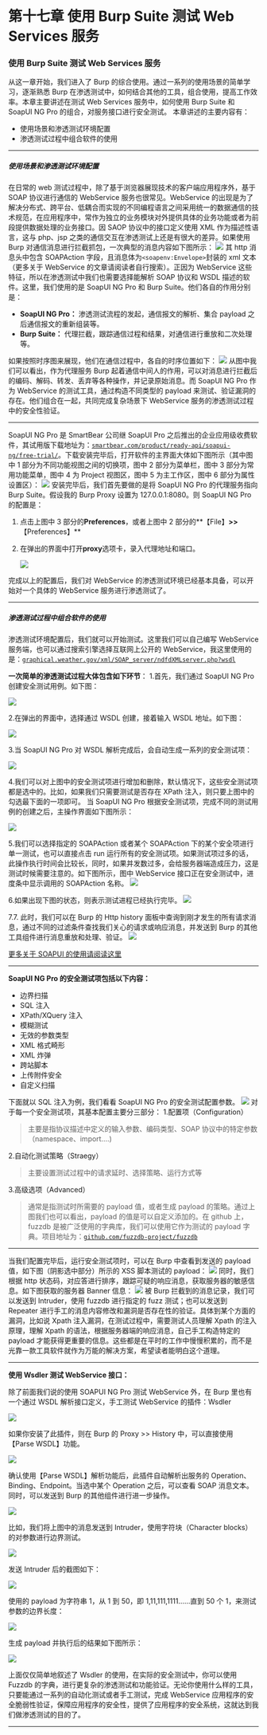 # 第十七章 使用 Burp Suite 测试 Web Services 服务

### 使用 Burp Suite 测试 Web Services 服务

从这一章开始，我们进入了 Burp 的综合使用。通过一系列的使用场景的简单学习，逐渐熟悉 Burp 在渗透测试中，如何结合其他的工具，组合使用，提高工作效率。本章主要讲述在测试 Web Services 服务中，如何使用 Burp Suite 和 SoapUI NG Pro 的组合，对服务接口进行安全测试。 本章讲述的主要内容有：

*   使用场景和渗透测试环境配置
*   渗透测试过程中组合软件的使用

* * *

##### 使用场景和渗透测试环境配置

在日常的 web 测试过程中，除了基于浏览器展现技术的客户端应用程序外，基于 SOAP 协议进行通信的 WebService 服务也很常见。WebService 的出现是为了解决分布式、跨平台、低耦合而实现的不同编程语言之间采用统一的数据通信的技术规范，在应用程序中，常作为独立的业务模块对外提供具体的业务功能或者为前段提供数据处理的业务接口。因 SAOP 协议中的接口定义使用 XML 作为描述性语言，这与 php、jsp 之类的通信交互在渗透测试上还是有很大的差异。如果使用 Burp 对通信消息进行拦截抓包，一次典型的消息内容如下图所示： ![](img/17_1.png) 其 http 消息头中包含 SOAPAction 字段，且消息体为`<soapenv:Envelope>`封装的 xml 文本（更多关于 WebService 的文章请阅读者自行搜索）。正因为 WebService 这些特征，所以在渗透测试中我们也需要选择能解析 SOAP 协议和 WSDL 描述的软件。这里，我们使用的是 SoapUI NG Pro 和 Burp Suite。他们各自的作用分别是：

*   **SoapUI NG Pro：** 渗透测试流程的发起，通信报文的解析、集合 payload 之后通信报文的重新组装等。
*   **Burp Suite：** 代理拦截，跟踪通信过程和结果，对通信进行重放和二次处理等。

如果按照时序图来展现，他们在通信过程中，各自的时序位置如下： ![](img/17_001.png) 从图中我们可以看出，作为代理服务 Burp 起着通信中间人的作用，可以对消息进行拦截后的编码、解码、转发、丢弃等各种操作，并记录原始消息。而 SoapUI NG Pro 作为 WebService 的测试工具，通过构造不同类型的 payload 来测试、验证漏洞的存在。他们组合在一起，共同完成复杂场景下 WebService 服务的渗透测试过程中的安全性验证。

* * *

SoapUI NG Pro 是 SmartBear 公司继 SoapUI Pro 之后推出的企业应用级收费软件，其试用版下载地址为：[`smartbear.com/product/ready-api/soapui-ng/free-trial/`](https://smartbear.com/product/ready-api/soapui-ng/free-trial/)。下载安装完毕后，打开软件的主界面大体如下图所示（其中图中 1 部分为不同功能视图之间的切换项，图中 2 部分为菜单栏，图中 3 部分为常用功能菜单，图中 4 为 Project 视图区，图中 5 为主工作区，图中 6 部分为属性设置区）： ![](img/17_0.png) 安装完毕后，我们首先要做的是将 SoapUI NG Pro 的代理服务指向 Burp Suite。假设我的 Burp Proxy 设置为 127.0.0.1:8080。则 SoapUI NG Pro 的配置是：

1.  点击上图中 3 部分的**Preferences**，或者上图中 2 部分的**【File】**>>**【Preferences】**
2.  在弹出的界面中打开**proxy**选项卡，录入代理地址和端口。

    ![](img/17_02.png)

完成以上的配置后，我们对 WebService 的渗透测试环境已经基本具备，可以开始对一个具体的 WebService 服务进行渗透测试了。

* * *

##### 渗透测试过程中组合软件的使用

渗透测试环境配置后，我们就可以开始测试。这里我们可以自己编写 WebService 服务端，也可以通过搜索引擎选择互联网上公开的 WebService，我这里使用的是：[`graphical.weather.gov/xml/SOAP_server/ndfdXMLserver.php?wsdl`](http://graphical.weather.gov/xml/SOAP_server/ndfdXMLserver.php?wsdl)

**一次简单的渗透测试过程大体包含如下环节**： 1.首先，我们通过 SoapUI NG Pro 创建安全测试用例。如下图：

![](img/17_00.png)

2.在弹出的界面中，选择通过 WSDL 创建，接着输入 WSDL 地址。如下图：

![](img/17_01.png)

3.当 SoapUI NG Pro 对 WSDL 解析完成后，会自动生成一系列的安全测试项：

![](img/17_03.png)

4.我们可以对上图中的安全测试项进行增加和删除，默认情况下，这些安全测试项都是选中的。比如，如果我们只需要测试是否存在 XPath 注入，则只要上图中的勾选最下面的一项即可。 当 SoapUI NG Pro 根据安全测试项，完成不同的测试用例的创建之后，主操作界面如下图所示：

![](img/17_04.png)

5.我们可以选择指定的 SOAPAction 或者某个 SOAPAction 下的某个安全项进行单一测试，也可以直接点击 run 运行所有的安全测试项。如果测试项过多的话，此操作执行时间会比较长，同时，如果并发数过多，会给服务器端造成压力，这是测试时候需要注意的。如下图所示，图中 WebService 接口正在安全测试中，进度条中显示调用的 SOAPAction 名称。 ![](img/17_06.png)

6.如果出现下图的状态，则表示测试进程已经执行完毕。 ![](img/17_07.png)

7.7\. 此时，我们可以在 Burp 的 Http history 面板中查询到刚才发生的所有请求消息，通过不同的过滤条件查找我们关心的请求或响应消息，并发送到 Burp 的其他工具组件进行消息重放和处理、验证。 ![](img/17_13.png)

[更多关于 SOAPUI 的使用请阅读这里](https://www.soapui.org/security-testing/working-with-security-tests.html)

* * *

**SoapUI NG Pro 的安全测试项包括以下内容：**

*   边界扫描
*   SQL 注入
*   XPath/XQuery 注入
*   模糊测试
*   无效的参数类型
*   XML 格式畸形
*   XML 炸弹
*   跨站脚本
*   上传附件安全
*   自定义扫描

下面就以 SQL 注入为例，我们看看 SoapUI NG Pro 的安全测试配置参数。 ![](img/17_09.png) 对于每一个安全测试项，其基本配置主要分三部分： 1.配置项（Configuration）

> 主要是指协议描述中定义的输入参数、编码类型、SOAP 协议中的特定参数（namespace、import....)

2.自动化测试策略（Straegy）

> 主要设置测试过程中的请求延时、选择策略、运行方式等

3.高级选项（Advanced）

> 通常是指测试时所需要的 payload 值，或者生成 payload 的策略。通过上图我们也可以看出，payload 的值是可以自定义添加的。在 github 上，fuzzdb 是被广泛使用的字典库，我们可以使用它作为测试的 payload 字典。项目地址为：[`github.com/fuzzdb-project/fuzzdb`](https://github.com/fuzzdb-project/fuzzdb)

* * *

当我们配置完毕后，运行安全测试项时，可以在 Burp 中查看到发送的 payload 值，如下图（阴影选中部分）所示的 XSS 脚本测试的 payload： ![](img/17_13.png) 同时，我们根据 http 状态码，对应答进行排序，跟踪可疑的响应消息，获取服务器的敏感信息。如下图获取的服务器 Banner 信息： ![](img/17_14.png) 被 Burp 拦截到的消息记录，我们可以发送到 Intruder，使用 fuzzdb 进行指定的 fuzz 测试；也可以发送到 Repeater 进行手工的消息内容修改和漏洞是否存在性的验证。具体到某个方面的漏洞，比如说 Xpath 注入漏洞，在测试过程中，需要测试人员理解 Xpath 的注入原理，理解 Xpath 的语法，根据服务器端的响应消息，自己手工构造特定的 payload 才能获得更重要的信息。这些都是在平时的工作中慢慢积累的，而不是光靠一款工具软件就作为万能的解决方案，希望读者能明白这个道理。

* * *

**使用 Wsdler 测试 WebService 接口：**

除了前面我们说的使用 SOAPUI NG Pro 测试 WebService 外，在 Burp 里也有一个通过 WSDL 解析接口定义，手工测试 WebService 的插件：Wsdler

![](img/17_16.png)

如果你安装了此插件，则在 Burp 的 Proxy >> History 中，可以直接使用【Parse WSDL】功能。

![](img/17_17.png)

确认使用【Parse WSDL】解析功能后，此插件自动解析出服务的 Operation、Binding、Endpoint。当选中某个 Operation 之后，可以查看 SOAP 消息文本。同时，可以发送到 Burp 的其他组件进行进一步操作。

![](img/17_18.png)

比如，我们将上图中的消息发送到 Intruder，使用字符块（Character blocks）的对参数进行边界测试。

![](img/17_19.png)

发送 Intruder 后的截图如下：

![](img/17_20.png)

使用的 payload 为字符串 1，从 1 到 50，即 1,11,111,1111......直到 50 个 1，来测试参数的边界长度：

![](img/17_21.png)

生成 payload 并执行后的结果如下图所示：

![](img/17_22.png)

上面仅仅简单地叙述了 Wsdler 的使用，在实际的安全测试中，你可以使用 Fuzzdb 的字典，进行更复杂的渗透测试和功能验证。无论你使用什么样的工具，只要能通过一系列的自动化测试或者手工测试，完成 WebService 应用程序的安全脆弱性验证，保障应用程序的安全性，提供了应用程序的安全系统，这就达到我们做渗透测试的目的了。

* * *
